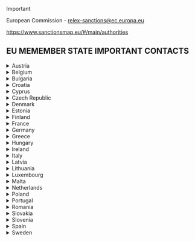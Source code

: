 >[!IMPORTANT]
>European Commission - relex-sanctions@ec.europa.eu
>
>https://www.sanctionsmap.eu/#/main/authorities

## EU MEMEMBER STATE IMPORTANT CONTACTS

<details>
  <summary>Austria</summary>
  Competent authorities: <a href="https://www.bmeia.gv.at/en/european-foreign-policy/foreign-policy/europe/eu-sanctions-national-authorities/">Austria</a><br>
  Authortive contact: <a href="https://www.bmaw.gv.at/en.html">Federal Ministry for Labour and Economy</a><br> 
  E-mail: exportkontrolle@bmdw.gv.at
</details>
 
<details>
  <summary>Belgium</summary>
  Competent authorities: <a href="https://diplomatie.belgium.be/en/policy/policy_areas/peace_and_security/sanctions">Belgium</a><br>
  Authortive contact: <a href="https://diplomatie.belgium.be/en/policy/policy-areas/peace-and-security/sanctions/belgian-authorities-in-charge-implementation-restrictive-measures-eu">Belgian authorities</a><br> 
  E-mail: sanctions@diplobel.fed.be
</details>

<details>
  <summary>Bulgaria</summary>
  Competent authorities: <a href="https://www.mfa.bg/en/EU-sanctions">Bulgaria</a><br>
</details>

<details>
  <summary>Croatia</summary>
  Competent authorities: <a href="https://mvep.gov.hr/vanjska-politika/medjunarodne-mjere-ogranicavanja/22955">Croatia</a><br>
  Authortive contact: <a href="https://"></a><br> 
  E-mail: sankcije@mvep.hr
</details>

<details>
  <summary>Cyprus</summary>
  Competent authorities: <a href="https://mfa.gov.cy/themes/">Cyprus</a><br>
  Authortive contact: <a href="https://mof.gov.cy/en/whistleblowing/1383/?ctype=ar">Ministry of Finance</a><br> 
  E-mail: info@mfa.gov.cy ??, eyianoulatou@cssda.gov.cy
</details>

<details>
  <summary>Czech Republic</summary>
  Competent authorities: <a href="https://fau.gov.cz/en/international-sanctions">Czech Republic</a><br>
  Authortive contact: <a href="https://www.mfcr.cz/en/eu-and-international-affairs/international-sanctions">Ministry of Finance</a><br> 
  E-mail: podatelna@mfcr.cz
</details>

<details>
  <summary>Denmark</summary>
  Competent authorities: <a href="http://um.dk/da/Udenrigspolitik/folkeretten/sanktioner/">Denmark</a><br>
  E-mail: um@um.dk, oem@oem.dk
</details>

<details>
  <summary>Estonia</summary>
  Competent authorities: <a href="https://vm.ee/sanktsioonid-ekspordi-ja-relvastuskontroll/rahvusvahelised-sanktsioonid">Estonia</a><br>
  E-mail: vminfo@mfa.ee
</details>

<details>
  <summary>Finland</summary>
  Competent authorities: <a href="https://um.fi/pakotteet">Finland</a><br>
  E-mail: Direct to <b>relex-sanctions@ec.europa.eu</b>
</details>

<details>
  <summary>France</summary>
  Competent authorities: <a href="http://www.diplomatie.gouv.fr/fr/autorites-sanctions/">France</a><br>
  E-mail: sanctions.dgm-de-rce@diplomatie.gouv.fr
</details>

<details>
  <summary>Germany</summary>
  Competent authorities: <a href="http://www.bmwi.de/Redaktion/DE/Artikel/Aussenwirtschaft/embargos-aussenwirtschaftsrecht.html">Germany</a><br>
  Form: <a href="https://www.bmwk.de/Navigation/EN/Service/Contact/contact.html">https://www.bmwk.de/Navigation/EN/Service/Contact/contact.html</a> 
</details>

<details>
  <summary>Greece</summary>
  Competent authorities: <a href="http://www.mfa.gr/en/foreign-policy/global-issues/international-sanctions.html">Greece</a><br>
</details>

<details>
  <summary>Hungary</summary>
  Competent authorities: <a href="https://kormany.hu/kulgazdasagi-es-kulugyminiszterium/ensz-eu-szankcios-tajekoztato">Hungary</a><br>
</details>

<details>
  <summary>Ireland</summary>
  Competent authorities: <a href="https://www.dfa.ie/our-role-policies/ireland-in-the-eu/eu-restrictive-measures/">Ireland</a><br>
  E-mail: Direct to <b>relex-sanctions@ec.europa.eu</b>
</details>

<details>
  <summary>Italy</summary>
  Competent authorities: <a href="https://www.esteri.it/it/politica-estera-e-cooperazione-allo-sviluppo/politica_europea/misure_deroghe/">Italy</a><br>
  E-mail: csf@mef.gov.it
</details>

<details>
  <summary>Latvia</summary>
  Competent authorities: <a href="http://www.mfa.gov.lv/en/security/4539">Latvia</a><br>
  E-mail: mfa.cha@mfa.gov.lv
</details>

<details>
  <summary>Lithuania</summary>
  Competent authorities: <a href="http://www.urm.lt/en/sanctions">Lithuania</a><br>
  E-mail: dokumentas@fntt.lt
</details>

<details>
  <summary>Luxembourg</summary>
  Competent authorities: <a href="https://maee.gouvernement.lu/fr/directions-du-ministere/affaires-europeennes/organisations-economiques-int/mesures-restrictives.html">Luxembourg</a><br>
  Authortive contact: <a href="https://maee.gouvernement.lu/fr/directions-du-ministere/affaires-europeennes/organisations-economiques-int/mesures-restrictives.html">https://mfin.gouvernement.lu</a><br> 
  E-mail: sanctions@fi.etat.lu
</details>

<details>
  <summary>Malta</summary>
  Competent authorities: <a href="https://smb.gov.mt/">Malta</a><br>
  E-mail: sanctions.smb@gov.mt
</details>

<details>
  <summary>Netherlands</summary>
  Competent authorities: <a href="https://www.rijksoverheid.nl/onderwerpen/internationale-sancties">Netherlands</a><br>
  Form: <a href="https://english.rvo.nl/topics/contact">https://english.rvo.nl/topics/contact</a> 
</details>

<details>
  <summary>Poland</summary>
  Competent authorities: <a href="https://www.gov.pl/web/diplomacy/international-sanctions">Poland</a><br> 
  E-mail: Direct to <b>relex-sanctions@ec.europa.eu</b>
</details>

<details>
  <summary>Portugal</summary>
  Competent authorities: <a href="http://www.portugal.gov.pt/pt/ministerios/mne/quero-saber-mais/sobre-o-ministerio/medidas-restritivas/medidas-restritivas.aspx">Portugal</a><br>
  Form: https://www.portugal.gov.pt/en/gc24/ministries/finance/contacts 
</details>

<details>
  <summary>Romania</summary>
  Competent authorities: <a href="http://www.mae.ro/node/1548">Romania</a><br>
  E-mail: presa.anaf@mfinante.ro
</details>

<details>
  <summary>Slovakia</summary>
  Competent authorities: <a href="https://www.mzv.sk/europske_zalezitosti/europske_politiky-sankcie_eu">Slovakia</a><br>
</details>

<details>
  <summary>Slovenia</summary>
  Competent authorities: <a href="https://www.gov.si/teme/omejevalni-ukrepi/">Slovenia</a><br>
  Authoritive contact: <a href="https://www.gov.si/drzavni-organi/ministrstva/ministrstvo-za-finance/">Ministry of Finance</a><br> 
  E-mail: gp.mf@gov.si
</details>

<details>
  <summary>Spain</summary>
  Competent authorities: <a href="https://www.exteriores.gob.es/es/PoliticaExterior/Paginas/SancionesInternacionales.aspx">Spain</a><br>
</details>

<details>
  <summary>Sweden</summary>
  Competent authorities: <a href="https://www.regeringen.se/sanktioner">Sweden</a><br>
  E-mail: finansdepartementet.registrator@regeringskansliet.se
</details>
